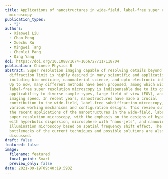 ```yaml
---
title: Applications of nanostructures in wide-field, label-free super resolution
  microscopy
publication_types:
  - "2"
authors:
  - Xiaowei Liu
  - Chao Meng
  - Xuechu Xu
  - Mingwei Tang
  - Chenlei Pang
  - Qing Yang
doi: https://doi.org/10.1088/1674-1056/27/11/118704
publication: Chinese Physics B
abstract: Super resolution imaging capable of resolving details beyond the
  diffraction limit is highly desired in many scientific and application fields,
  including bio-medicine, nanomaterial science, and opto-electronic integration.
  Up to now, many different methods have been proposed, among which wide-field,
  label-free super resolution microscopy is indispensable due to its good
  applicability to diverse sample types, large field of view (FOV), and high
  imaging speed. In recent years, nanostructures have made a crucial
  contribution to the wide-field, label-free subdiffraction microscopy, with
  various working mechanisms and configuration designs. This review summarizes
  the recent applications of the nanostructures in the wide-field, label-free
  super resolution microscopy, with the emphasis on the designs of hyperlens
  with hyperbolic dispersion, microsphere with "nano-jets", and nanowire ring
  illumination microscopy based on spatial frequency shift effect. The
  bottlenecks of the current techniques and possible solutions are also
  discussed.
draft: false
featured: false
image:
  filename: featured
  focal_point: Smart
  preview_only: false
date: 2021-09-19T09:40:19.593Z
---
```


